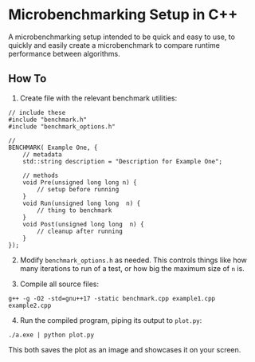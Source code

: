 # Microbenchmarking Setup in C++

A microbenchmarking setup intended to be quick and easy to use, to quickly and easily create a microbenchmark to compare runtime performance between algorithms.

## How To

1. Create file with the relevant benchmark utilities:

```
// include these
#include "benchmark.h"
#include "benchmark_options.h"

// 
BENCHMARK( Example One, {
	// metadata
	std::string description = "Description for Example One";
	
	// methods
	void Pre(unsigned long long n) {
		// setup before running
	}
	void Run(unsigned long long  n) {
		// thing to benchmark
	}
	void Post(unsigned long long  n) {
		// cleanup after running
	}
});
```

2. Modify `benchmark_options.h` as needed. This controls things like how many iterations to run of a test, or how big the maximum size of `n` is.

3. Compile all source files:

```
g++ -g -O2 -std=gnu++17 -static benchmark.cpp example1.cpp example2.cpp
```

4. Run the compiled program, piping its output to `plot.py`:

```
./a.exe | python plot.py
```

This both saves the plot as an image and showcases it on your screen.
